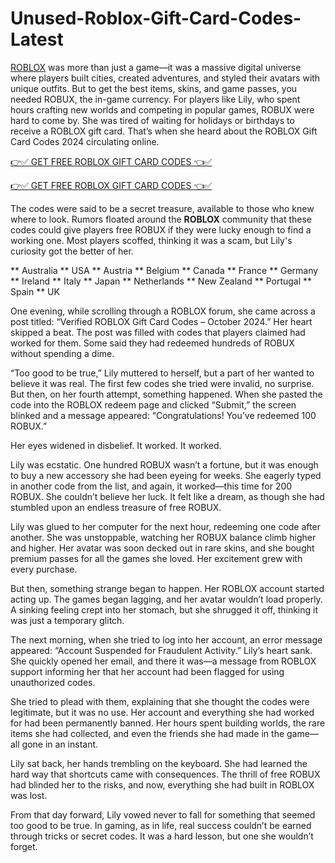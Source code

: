# Unused-Roblox-Gift-Card-Codes-Latest
[ROBLOX](https://zoneps.com/) was more than just a game—it was a massive digital universe where players built cities, created adventures, and styled their avatars with unique outfits. But to get the best items, skins, and game passes, you needed ROBUX, the in-game currency. For players like Lily, who spent hours crafting new worlds and competing in popular games, ROBUX were hard to come by. She was tired of waiting for holidays or birthdays to receive a ROBLOX gift card. That’s when she heard about the ROBLOX Gift Card Codes 2024 circulating online.

[👉✅ GET FREE ROBLOX GIFT CARD CODES 👈✅](https://zoneps.com/giftcardhub/)

[👉✅ GET FREE ROBLOX GIFT CARD CODES 👈✅](https://zoneps.com/giftcardhub/)

The codes were said to be a secret treasure, available to those who knew where to look. Rumors floated around the **ROBLOX** community that these codes could give players free ROBUX if they were lucky enough to find a working one. Most players scoffed, thinking it was a scam, but Lily's curiosity got the better of her.

** Australia ** USA ** Austria ** Belgium ** Canada ** France ** Germany ** Ireland ** Italy ** Japan ** Netherlands ** New Zealand ** Portugal ** Spain ** UK

One evening, while scrolling through a ROBLOX forum, she came across a post titled: “Verified ROBLOX Gift Card Codes – October 2024.” Her heart skipped a beat. The post was filled with codes that players claimed had worked for them. Some said they had redeemed hundreds of ROBUX without spending a dime.

“Too good to be true,” Lily muttered to herself, but a part of her wanted to believe it was real. The first few codes she tried were invalid, no surprise. But then, on her fourth attempt, something happened. When she pasted the code into the ROBLOX redeem page and clicked “Submit,” the screen blinked and a message appeared: “Congratulations! You’ve redeemed 100 ROBUX.”

Her eyes widened in disbelief. It worked. It worked.

Lily was ecstatic. One hundred ROBUX wasn’t a fortune, but it was enough to buy a new accessory she had been eyeing for weeks. She eagerly typed in another code from the list, and again, it worked—this time for 200 ROBUX. She couldn’t believe her luck. It felt like a dream, as though she had stumbled upon an endless treasure of free ROBUX.

Lily was glued to her computer for the next hour, redeeming one code after another. She was unstoppable, watching her ROBUX balance climb higher and higher. Her avatar was soon decked out in rare skins, and she bought premium passes for all the games she loved. Her excitement grew with every purchase.

But then, something strange began to happen. Her ROBLOX account started acting up. The games began lagging, and her avatar wouldn’t load properly. A sinking feeling crept into her stomach, but she shrugged it off, thinking it was just a temporary glitch.

The next morning, when she tried to log into her account, an error message appeared: “Account Suspended for Fraudulent Activity.” Lily’s heart sank. She quickly opened her email, and there it was—a message from ROBLOX support informing her that her account had been flagged for using unauthorized codes.

She tried to plead with them, explaining that she thought the codes were legitimate, but it was no use. Her account and everything she had worked for had been permanently banned. Her hours spent building worlds, the rare items she had collected, and even the friends she had made in the game—all gone in an instant.

Lily sat back, her hands trembling on the keyboard. She had learned the hard way that shortcuts came with consequences. The thrill of free ROBUX had blinded her to the risks, and now, everything she had built in ROBLOX was lost.

From that day forward, Lily vowed never to fall for something that seemed too good to be true. In gaming, as in life, real success couldn’t be earned through tricks or secret codes. It was a hard lesson, but one she wouldn’t forget.
